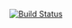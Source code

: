 [![Build Status](https://travis-ci.org/RomAsya/Json.svg?branch=master)](https://travis-ci.org/RomAsya/Json)
